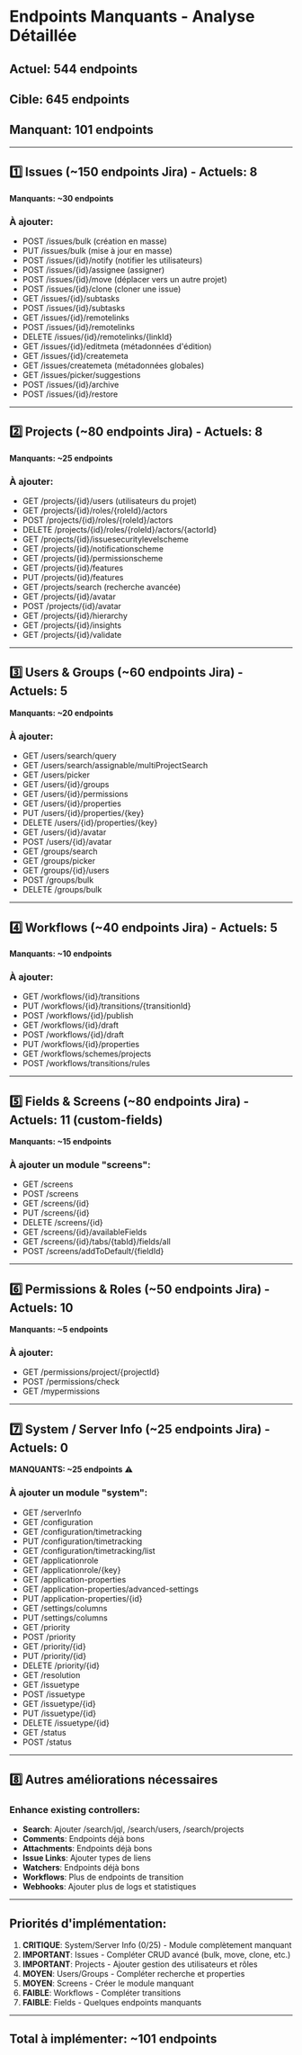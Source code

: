 # Endpoints Manquants - Analyse Détaillée

## Actuel: 544 endpoints
## Cible: 645 endpoints
## Manquant: 101 endpoints

---

## 1️⃣ Issues (~150 endpoints Jira) - Actuels: 8
**Manquants: ~30 endpoints**

### À ajouter:
- POST /issues/bulk (création en masse)
- PUT /issues/bulk (mise à jour en masse)
- POST /issues/{id}/notify (notifier les utilisateurs)
- POST /issues/{id}/assignee (assigner)
- POST /issues/{id}/move (déplacer vers un autre projet)
- POST /issues/{id}/clone (cloner une issue)
- GET /issues/{id}/subtasks
- POST /issues/{id}/subtasks
- GET /issues/{id}/remotelinks
- POST /issues/{id}/remotelinks
- DELETE /issues/{id}/remotelinks/{linkId}
- GET /issues/{id}/editmeta (métadonnées d'édition)
- GET /issues/{id}/createmeta
- GET /issues/createmeta (métadonnées globales)
- GET /issues/picker/suggestions
- POST /issues/{id}/archive
- POST /issues/{id}/restore

---

## 2️⃣ Projects (~80 endpoints Jira) - Actuels: 8
**Manquants: ~25 endpoints**

### À ajouter:
- GET /projects/{id}/users (utilisateurs du projet)
- GET /projects/{id}/roles/{roleId}/actors
- POST /projects/{id}/roles/{roleId}/actors
- DELETE /projects/{id}/roles/{roleId}/actors/{actorId}
- GET /projects/{id}/issuesecuritylevelscheme
- GET /projects/{id}/notificationscheme
- GET /projects/{id}/permissionscheme
- GET /projects/{id}/features
- PUT /projects/{id}/features
- GET /projects/search (recherche avancée)
- GET /projects/{id}/avatar
- POST /projects/{id}/avatar
- GET /projects/{id}/hierarchy
- GET /projects/{id}/insights
- GET /projects/{id}/validate

---

## 3️⃣ Users & Groups (~60 endpoints Jira) - Actuels: 5
**Manquants: ~20 endpoints**

### À ajouter:
- GET /users/search/query
- GET /users/search/assignable/multiProjectSearch
- GET /users/picker
- GET /users/{id}/groups
- GET /users/{id}/permissions
- GET /users/{id}/properties
- PUT /users/{id}/properties/{key}
- DELETE /users/{id}/properties/{key}
- GET /users/{id}/avatar
- POST /users/{id}/avatar
- GET /groups/search
- GET /groups/picker
- GET /groups/{id}/users
- POST /groups/bulk
- DELETE /groups/bulk

---

## 4️⃣ Workflows (~40 endpoints Jira) - Actuels: 5
**Manquants: ~10 endpoints**

### À ajouter:
- GET /workflows/{id}/transitions
- PUT /workflows/{id}/transitions/{transitionId}
- POST /workflows/{id}/publish
- GET /workflows/{id}/draft
- POST /workflows/{id}/draft
- PUT /workflows/{id}/properties
- GET /workflows/schemes/projects
- POST /workflows/transitions/rules

---

## 5️⃣ Fields & Screens (~80 endpoints Jira) - Actuels: 11 (custom-fields)
**Manquants: ~15 endpoints**

### À ajouter un module "screens":
- GET /screens
- POST /screens
- GET /screens/{id}
- PUT /screens/{id}
- DELETE /screens/{id}
- GET /screens/{id}/availableFields
- GET /screens/{id}/tabs/{tabId}/fields/all
- POST /screens/addToDefault/{fieldId}

---

## 6️⃣ Permissions & Roles (~50 endpoints Jira) - Actuels: 10
**Manquants: ~5 endpoints**

### À ajouter:
- GET /permissions/project/{projectId}
- POST /permissions/check
- GET /mypermissions

---

## 7️⃣ System / Server Info (~25 endpoints Jira) - Actuels: 0
**MANQUANTS: ~25 endpoints** ⚠️

### À ajouter un module "system":
- GET /serverInfo
- GET /configuration
- GET /configuration/timetracking
- PUT /configuration/timetracking
- GET /configuration/timetracking/list
- GET /applicationrole
- GET /applicationrole/{key}
- GET /application-properties
- GET /application-properties/advanced-settings
- PUT /application-properties/{id}
- GET /settings/columns
- PUT /settings/columns
- GET /priority
- POST /priority
- GET /priority/{id}
- PUT /priority/{id}
- DELETE /priority/{id}
- GET /resolution
- GET /issuetype
- POST /issuetype
- GET /issuetype/{id}
- PUT /issuetype/{id}
- DELETE /issuetype/{id}
- GET /status
- POST /status

---

## 8️⃣ Autres améliorations nécessaires

### Enhance existing controllers:
- **Search**: Ajouter /search/jql, /search/users, /search/projects
- **Comments**: Endpoints déjà bons
- **Attachments**: Endpoints déjà bons
- **Issue Links**: Ajouter types de liens
- **Watchers**: Endpoints déjà bons
- **Workflows**: Plus de endpoints de transition
- **Webhooks**: Ajouter plus de logs et statistiques

---

## Priorités d'implémentation:

1. **CRITIQUE**: System/Server Info (0/25) - Module complètement manquant
2. **IMPORTANT**: Issues - Compléter CRUD avancé (bulk, move, clone, etc.)
3. **IMPORTANT**: Projects - Ajouter gestion des utilisateurs et rôles
4. **MOYEN**: Users/Groups - Compléter recherche et properties
5. **MOYEN**: Screens - Créer le module manquant
6. **FAIBLE**: Workflows - Compléter transitions
7. **FAIBLE**: Fields - Quelques endpoints manquants

---

## Total à implémenter: ~101 endpoints
